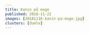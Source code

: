 ```yaml
---
title: Kanin på mage
published: 2018-11-22
images: [20181116-kanin-pa-mage.jpg]
clusters: [dumle]
---
```

